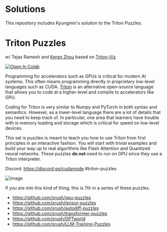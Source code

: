 # Solutions
This repository includes Kyungmin's solution to the Triton Puzzles.

# Triton Puzzles

w/ Tejas Ramesh and [Keren Zhou](https://www.jokeren.tech/) based on [Triton-Viz](https://github.com/Deep-Learning-Profiling-Tools/triton-viz)

[![Open In Colab](https://colab.research.google.com/assets/colab-badge.svg)](https://colab.research.google.com/github/srush/Triton-Puzzles/blob/main/Triton-Puzzles.ipynb)


Programming for accelerators such as GPUs is critical for modern AI systems.
This often means programming directly in proprietary low-level languages such as CUDA. [Triton](https://github.com/openai/triton/) is an alternative open-source language that allows you to code at a higher-level and compile to accelerators like GPU.

Coding for Triton is very similar to Numpy and PyTorch in both syntax and semantics. However, as a lower-level language there are a lot of details that you need to keep track of. In particular, one area that learners have trouble with is memory loading and storage which is critical for speed on low-level devices.

This set is puzzles is meant to teach you how to use Triton from first principles in an interactive fashion. You will start with trivial examples and build your way up to real algorithms like Flash Attention and Quantized neural networks. These puzzles **do not** need to run on GPU since they use a Triton interpreter.

Discord: https://discord.gg/cudamode #triton-puzzles

![image](https://github.com/srush/Triton-Puzzles/assets/35882/3e18a47d-1311-43d0-a025-ed1f593f919e)



If you are into this kind of thing, this is 7th in a series of these puzzles.

* https://github.com/srush/gpu-puzzles
* https://github.com/srush/tensor-puzzles
* https://github.com/srush/autodiff-puzzles
* https://github.com/srush/transformer-puzzles
* https://github.com/srush/GPTworld
* https://github.com/srush/LLM-Training-Puzzles
